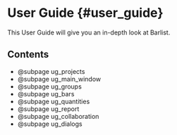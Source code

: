 User Guide {#user_guide}
============
This User Guide will give you an in-depth look at Barlist.

Contents
----------
* @subpage ug_projects
* @subpage ug_main_window
* @subpage ug_groups
* @subpage ug_bars
* @subpage ug_quantities
* @subpage ug_report
* @subpage ug_collaboration
* @subpage ug_dialogs
